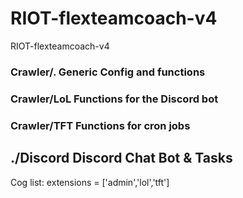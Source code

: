 # RIOT-flexteamcoach-v4
RIOT-flexteamcoach-v4

### Crawler/.               Generic Config and functions

### Crawler/LoL             Functions for the Discord bot

### Crawler/TFT             Functions for cron jobs

## ./Discord        Discord Chat Bot & Tasks
Cog list:     extensions = ['admin','lol','tft']

